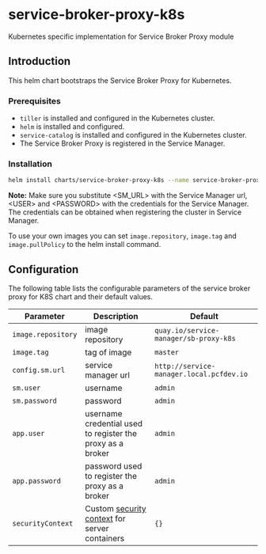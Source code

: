 # service-broker-proxy-k8s

Kubernetes specific implementation for Service Broker Proxy module

## Introduction

This helm chart bootstraps the Service Broker Proxy for Kubernetes.

### Prerequisites

* `tiller` is installed and configured in the Kubernetes cluster.
* `helm` is installed and configured.
* `service-catalog` is installed and configured in the Kubernetes cluster.
* The Service Broker Proxy is registered in the Service Manager.

### Installation

```bash
helm install charts/service-broker-proxy-k8s --name service-broker-proxy --namespace service-broker-proxy --set config.sm.url=<SM_URL> --set sm.user=<USER> --set sm.password=<PASSWORD>
```

**Note:** Make sure you substitute &lt;SM_URL&gt; with the Service Manager url, &lt;USER&gt; and &lt;PASSWORD&gt; with the credentials for the Service Manager. The credentials can be obtained when registering the cluster in Service Manager.

To use your own images you can set `image.repository`, `image.tag` and `image.pullPolicy` to the helm install command.
## Configuration

The following table lists the configurable parameters of the service broker proxy for K8S chart and their default values.

Parameter | Description | Default
--------- | ----------- | -------
`image.repository`| image repository |`quay.io/service-manager/sb-proxy-k8s`
`image.tag`| tag of image  |`master`
`config.sm.url` | service manager url | `http://service-manager.local.pcfdev.io`
`sm.user` | username | `admin`
`sm.password` | password | `admin`
`app.user` | username credential used to register the proxy as a broker| `admin`
`app.password` | password used to register the proxy as a broker | `admin`
`securityContext` | Custom [security context](https://kubernetes.io/docs/tasks/configure-pod-container/security-context/) for server containers | `{}`
